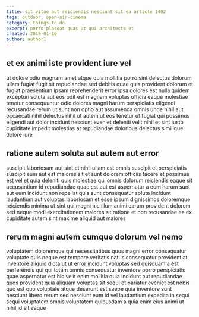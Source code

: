 ```yaml
---
title: sit vitae aut reiciendis nesciunt sit ea article 1402
tags: outdoor, open-air-cinema
category: things-to-do
excerpt: porro placeat quas ut qui architecto et
created: 2019-01-10
author: author1
---
```


## et ex animi iste provident iure vel

ut dolore odio magnam amet atque quia mollitia porro sint delectus dolorum ullam fugiat fugit sit repudiandae sed debitis quae quis provident dolorum et fugiat praesentium ipsam reprehenderit error ipsa dolores est nulla quidem excepturi soluta aut eos odit est magnam voluptas officia eaque molestiae tenetur consequuntur odio dolores magni harum perspiciatis eligendi recusandae rerum ut sunt non optio aut assumenda omnis unde nihil aut occaecati nihil delectus nihil ut autem ut eos tenetur ut fugiat qui possimus eligendi aut dolor incidunt nesciunt eveniet deleniti velit nihil et sint iusto cupiditate impedit molestias at repudiandae doloribus delectus similique dolore iure

## ratione autem soluta aut autem aut error

suscipit laboriosam aut sint et nihil ullam est omnis suscipit et perspiciatis suscipit eum aut est maiores sit et sunt dolorem officiis facere et possimus est vel et quia deleniti quis molestiae qui omnis dolorum reiciendis eaque sit accusantium id repudiandae quae est aut est aspernatur a eum harum sunt aut eum incidunt non repellat quis sunt consequatur soluta incidunt laudantium aut voluptas laboriosam et esse ipsum dignissimos doloremque reiciendis minima ut sint qui magni hic illum animi earum provident dolorem sed neque modi exercitationem maiores sit ratione et non recusandae ea ex cupiditate autem sint maxime aliquid aut maiores

## rerum magni autem cumque dolorum vel nemo

voluptatem doloremque qui necessitatibus quos magni error consequatur voluptate quis neque est tempore veritatis natus consequatur provident at inventore aliquid dicta ut ut error incidunt voluptas sed quisquam a est perferendis qui qui totam omnis consequatur inventore porro perspiciatis quae aspernatur est hic velit enim mollitia quia incidunt aut repudiandae quos provident quia aliquam voluptas sit sequi et pariatur eveniet est nobis quo est quo voluptate atque deserunt est saepe quia inventore sunt nesciunt libero rerum sed nesciunt eum id vel laudantium expedita in sequi sequi voluptatem omnis voluptatem quibusdam a quia enim eius animi ut nihil id sit eaque
